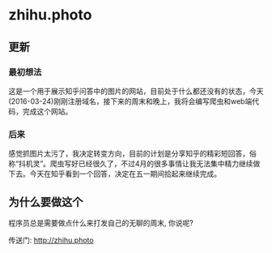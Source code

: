 # zhihu.photo

## 更新

### 最初想法

这是一个用于展示知乎问答中的图片的网站，目前处于什么都还没有的状态，今天(2016-03-24)刚刚注册域名，接下来的周末和晚上，我将会编写爬虫和web端代码，完成这个网站。

### 后来

感觉抓图片太污了，我决定转变方向，目前的计划是分享知乎的精彩短回答，俗称“抖机灵”。爬虫写好已经很久了，不过4月的很多事情让我无法集中精力继续做下去。今天在知乎看到一个回答，决定在五一期间拾起来继续完成。


## 为什么要做这个

程序员总是需要做点什么来打发自己的无聊的周末, 你说呢?

传送门: <a href="http://zhihu.photo" target="_blank">http://zhihu.photo</a>
